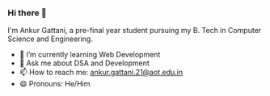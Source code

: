### Hi there 👋

I'm Ankur Gattani, a pre-final year student pursuing my B. Tech in Computer Science and Engineering.

- 🌱 I’m currently learning Web Development
- 💬 Ask me about DSA and Development
- 📫 How to reach me: ankur.gattani.21@aot.edu.in
- 😄 Pronouns: He/Him
